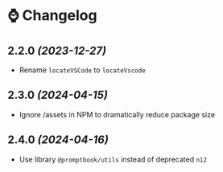 # ⌚ Changelog

## 2.2.0 _(2023-12-27)_

-   Rename `locateVSCode` to `locateVscode`

## 2.3.0 _(2024-04-15)_

-   Ignore /assets in NPM to dramatically reduce package size

## 2.4.0 _(2024-04-16)_

-   Use library `@promptbook/utils` instead of deprecated `n12`

